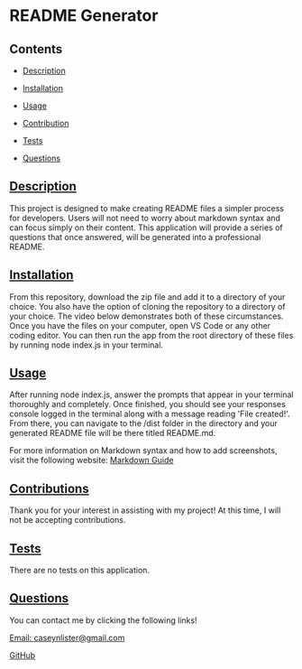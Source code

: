 # README Generator

  ## Contents

  * [Description](#description)
  * [Installation](#installation)
  * [Usage](#usage)
  
  * [Contribution](#contribution)
  * [Tests](#tests)
  * [Questions](#questions)
  
  ## [Description](#Contents)

  This project is designed to make creating README files a simpler process for developers. Users will not need to worry about markdown syntax and can focus simply on their content. This application will provide a series of questions that once answered, will be generated into a professional README.

  ## [Installation](#Contents)

  From this repository, download the zip file and add it to a directory of your choice. You also have the option of cloning the repository to a directory of your choice. The video below demonstrates both of these circumstances. Once you have the files on your computer, open VS Code or any other coding editor. You can then run the app from the root directory of these files by running node index.js in your terminal.

  ## [Usage](#Contents)

  After running node index.js, answer the prompts that appear in your terminal thoroughly and completely. Once finished, you should see your responses console logged in the terminal along with a message reading 'File created!'. From there, you can navigate to the /dist folder in the directory and your generated README file will be there titled README.md. 

  For more information on Markdown syntax and how to add screenshots, visit the following website:
  [Markdown Guide](https://www.markdownguide.org/)

   

  ## [Contributions](#Contents)

  Thank you for your interest in assisting with my project! At this time, I will not be accepting contributions.

  ## [Tests](#Contents)

  There are no tests on this application.

  ## [Questions](#Contents)

  You can contact me by clicking the following links!

  [Email: caseynlister@gmail.com](mailto:caseynlister@gmail.com)

  [GitHub](https://github.com/caseylister)
